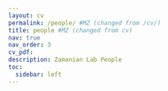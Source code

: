```yaml
---
layout: cv
permalink: /people/ #MZ (changed from /cv/)
title: people #MZ (changed from cv)
nav: true
nav_order: 3
cv_pdf:
description: Zamanian Lab People
toc:
  sidebar: left
---
```

